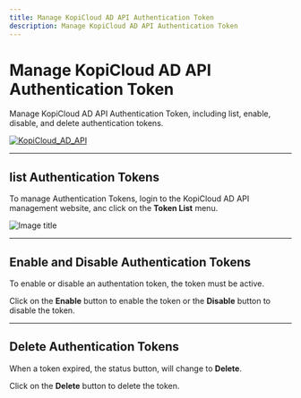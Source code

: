 ```yaml
---
title: Manage KopiCloud AD API Authentication Token
description: Manage KopiCloud AD API Authentication Token
---
```


# Manage KopiCloud AD API Authentication Token

Manage KopiCloud AD API Authentication Token, including list, enable, disable, and delete authentication tokens.

[![KopiCloud_AD_API](https://img.shields.io/badge/kopiCloud_ad-v1.0+-blueviolet.svg)](https://www.kopicloud-ad-api.com)

----

## list Authentication Tokens

To manage Authentication Tokens, login to the KopiCloud AD API management website, anc click on the **Token List** menu.

![Image title](https://help.kopicloud-ad-api.com/assets/docs/token_list.png)

----

## Enable and Disable Authentication Tokens

To enable or disable an authentation token, the token must be active.

Click on the **Enable** button to enable the token or the **Disable** button to disable the token.

----

## Delete Authentication Tokens

When a token expired, the status button, will change to **Delete**.

Click on the **Delete** button to delete the token.


